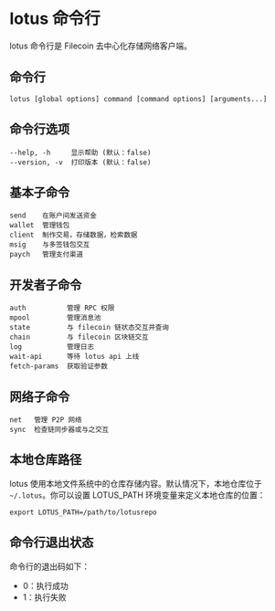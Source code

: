 # lotus 命令行

lotus 命令行是 Filecoin 去中心化存储网络客户端。

## 命令行

```
lotus [global options] command [command options] [arguments...]
```

## 命令行选项

```
--help, -h     显示帮助 (默认：false)
--version, -v  打印版本 (默认：false)
```

## 基本子命令

```
send    在账户间发送资金
wallet  管理钱包
client  制作交易，存储数据，检索数据
msig    与多签钱包交互
paych   管理支付渠道
```

## 开发者子命令

```
auth          管理 RPC 权限
mpool         管理消息池
state         与 filecoin 链状态交互并查询
chain         与 filecoin 区块链交互
log           管理日志
wait-api      等待 lotus api 上线
fetch-params  获取验证参数
```

## 网络子命令

```
net   管理 P2P 网络
sync  检查链同步器或与之交互
```

## 本地仓库路径

lotus 使用本地文件系统中的仓库存储内容。默认情况下，本地仓库位于 `~/.lotus`。你可以设置 LOTUS_PATH 环境变量来定义本地仓库的位置：

```
export LOTUS_PATH=/path/to/lotusrepo
```

## 命令行退出状态

命令行的退出码如下：

- 0：执行成功
- 1：执行失败
